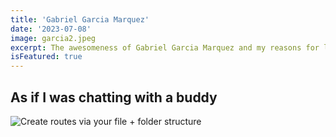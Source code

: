 ```yaml
---
title: 'Gabriel Garcia Marquez'
date: '2023-07-08'
image: garcia2.jpeg
excerpt: The awesomeness of Gabriel Garcia Marquez and my reasons for loving him.
isFeatured: true
---
```



## As if I was chatting with a buddy




![Create routes via your file + folder structure](garcia1.jpeg)

